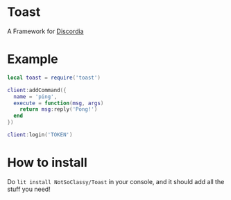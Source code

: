 # Toast

A Framework for [Discordia](https://github.com/SinisterRectus/Discordia)

# Example

```lua
local toast = require('toast')

client:addCommand({
  name = 'ping',
  execute = function(msg, args)
    return msg:reply('Pong!')
  end
})

client:login('TOKEN')
```

# How to install

Do `lit install NotSoClassy/Toast` in your console, and it should add all the stuff you need!